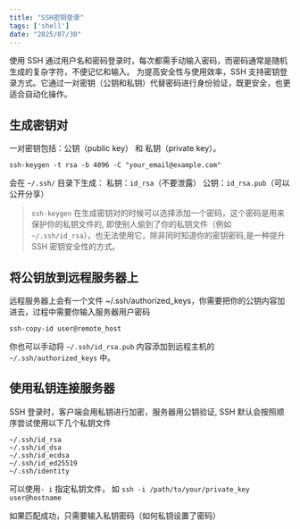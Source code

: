 ```yaml
---
title: "SSH密钥登录"
tags: ['shell']
date: "2025/07/30"
---
```


使用 SSH 通过用户名和密码登录时，每次都需手动输入密码，而密码通常是随机生成的复杂字符，不便记忆和输入。
为提高安全性与使用效率，SSH 支持密钥登录方式。它通过一对密钥（公钥和私钥）代替密码进行身份验证，既更安全，也更适合自动化操作。


## 生成密钥对

一对密钥包括：公钥（public key） 和 私钥（private key）。

```shell
ssh-keygen -t rsa -b 4096 -C "your_email@example.com"
```

会在 `~/.ssh/` 目录下生成：
私钥：`id_rsa`（不要泄露）
公钥：`id_rsa.pub`（可以公开分享）

> `ssh-keygen` 在生成密钥对的时候可以选择添加一个密码，这个密码是用来保护你的私钥文件的, 即使别人偷到了你的私钥文件（例如`~/.ssh/id_rsa`），也无法使用它，除非同时知道你的密钥密码,是一种提升 SSH 密钥安全性的方式。

## 将公钥放到远程服务器上

远程服务器上会有一个文件 ~/.ssh/authorized_keys，你需要把你的公钥内容加进去，过程中需要你输入服务器用户密码

```shell
ssh-copy-id user@remote_host
```
你也可以手动将 `~/.ssh/id_rsa.pub` 内容添加到远程主机的 `~/.ssh/authorized_keys` 中。  

## 使用私钥连接服务器

SSH 登录时，客户端会用私钥进行加密，服务器用公钥验证, SSH 默认会按照顺序尝试使用以下几个私钥文件

```shell
~/.ssh/id_rsa
~/.ssh/id_dsa
~/.ssh/id_ecdsa
~/.ssh/id_ed25519
~/.ssh/identity
```

可以使用`- i` 指定私钥文件， 如 `ssh -i /path/to/your/private_key user@hostname`

如果匹配成功，只需要输入私钥密码（如何私钥设置了密码）
